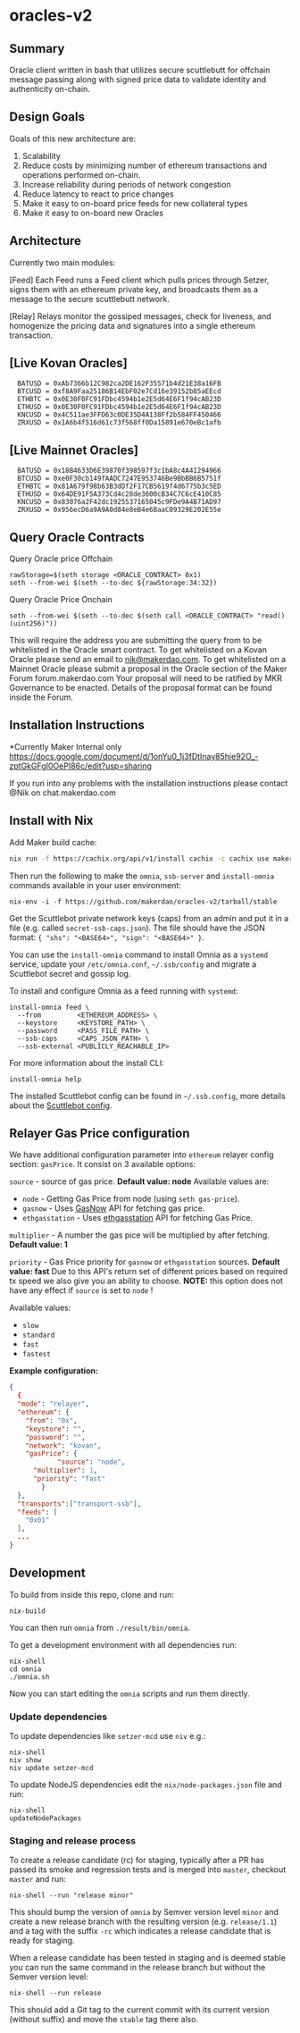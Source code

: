 # oracles-v2

## Summary

Oracle client written in bash that utilizes secure scuttlebutt for offchain message passing along with signed price data to validate identity and authenticity on-chain.

## Design Goals

Goals of this new architecture are:
  1. Scalability
  2. Reduce costs by minimizing number of ethereum transactions and operations performed on-chain.
  3. Increase reliability during periods of network congestion
  4. Reduce latency to react to price changes
  5. Make it easy to on-board price feeds for new collateral types
  6. Make it easy to on-board new Oracles

## Architecture
Currently two main modules:

[Feed]
Each Feed runs a Feed client which pulls prices through Setzer, signs them with an ethereum private key, and broadcasts them as a message to the secure scuttlebutt network.

[Relay]
Relays monitor the gossiped messages, check for liveness, and homogenize the pricing data and signatures into a single ethereum transaction.

## [Live Kovan Oracles]
      BATUSD = 0xAb7366b12C982ca2DE162F35571b4d21E38a16FB
      BTCUSD = 0xf8A9Faa25186B14EbF02e7Cd16e39152b85aEEcd
      ETHBTC = 0x0E30F0FC91FDbc4594b1e2E5d64E6F1f94cAB23D
      ETHUSD = 0x0E30F0FC91FDbc4594b1e2E5d64E6F1f94cAB23D
      KNCUSD = 0x4C511ae3FFD63c0DE35D4A138Ff2b584FF450466
      ZRXUSD = 0x1A6b4f516d61c73f568ff0Da15891e670eBc1afb

## [Live Mainnet Oracles]
      BATUSD = 0x18B4633D6E39870f398597f3c1bA8c4A41294966
      BTCUSD = 0xe0F30cb149fAADC7247E953746Be9BbBB6B5751f
      ETHBTC = 0x81A679f98b63B3dDf2F17CB5619f4d6775b3c5ED
      ETHUSD = 0x64DE91F5A373Cd4c28de3600cB34C7C6cE410C85
      KNCUSD = 0x83076a2F42dc1925537165045c9FDe9A4B71AD97
      ZRXUSD = 0x956ecD6a9A9A0d84e8eB4e6BaaC09329E202E55e

## Query Oracle Contracts

Query Oracle price Offchain   
```
rawStorage=$(seth storage <ORACLE_CONTRACT> 0x1)
seth --from-wei $(seth --to-dec ${rawStorage:34:32})
```

Query Oracle Price Onchain

```
seth --from-wei $(seth --to-dec $(seth call <ORACLE_CONTRACT> "read()(uint256)"))
```
This will require the address you are submitting the query from to be whitelisted in the Oracle smart contract.
To get whitelisted on a Kovan Oracle please send an email to nik@makerdao.com.
To get whitelisted on a Mainnet Oracle please submit a proposal in the Oracle section of the Maker Forum forum.makerdao.com
Your proposal will need to be ratified by MKR Governance to be enacted. Details of the proposal format can be found inside the Forum.

## Installation Instructions

*Currently Maker Internal only
https://docs.google.com/document/d/1onYu0_1j3fDtInay85hie92O_-zptGkGFgI0OePI86c/edit?usp=sharing

If you run into any problems with the installation instructions please contact @Nik on chat.makerdao.com

## Install with Nix

Add Maker build cache:

```sh
nix run -f https://cachix.org/api/v1/install cachix -c cachix use maker
```

Then run the following to make the `omnia`, `ssb-server` and `install-omnia`
commands available in your user environment:

```
nix-env -i -f https://github.com/makerdao/oracles-v2/tarball/stable
```

Get the Scuttlebot private network keys (caps) from an admin and put it in a file
(e.g. called `secret-ssb-caps.json`). The file should have the JSON format:
`{ "shs": "<BASE64>", "sign": "<BASE64>" }`.

You can use the `install-omnia` command to install Omnia as a `systemd`
service, update your `/etc/omnia.conf`, `~/.ssb/config` and migrate a
Scuttlebot secret and gossip log.


To install and configure Omnia as a feed running with `systemd`:

```
install-omnia feed \
  --from         <ETHEREUM_ADDRESS> \
  --keystore     <KEYSTORE_PATH> \
  --password     <PASS_FILE_PATH> \
  --ssb-caps     <CAPS_JSON_PATH> \
  --ssb-external <PUBLICLY_REACHABLE_IP>
```

For more information about the install CLI:

```
install-omnia help
```

The installed Scuttlebot config can be found in `~/.ssb.config`, more details
about the [Scuttlebot config](https://github.com/ssbc/ssb-config#configuration).

## Relayer Gas Price configuration

We have additional configuration parameter into `ethereum` relayer config section: `gasPrice`.
It consist on 3 available options: 

`source` - source of gas price. **Default value: node**
Available values are: 

 - `node` - Getting Gas Price from node (using `seth gas-price`).
 - `gasnow` - Uses [GasNow](https://www.gasnow.org) API for fetching gas price.
 - `ethgasstation` - Uses [ethgasstation](https://ethgasstation.info) API for fetching Gas Price.

`multiplier` - A number the gas pice will be multiplied by after fetching. **Default value: 1**

`priority` - Gas Price priority for `gasnow` or `ethgasstation` sources. **Default value: fast**
Due to this API's return set of different prices based on required tx speed we also give you an ability to choose.
**NOTE:** this option does not have any effect if `source` is set to `node` !

Available values:

 - `slow`
 - `standard`
 - `fast`
 - `fastest`

**Example configuration:**

```json
{
  {
  "mode": "relayer",
  "ethereum": {
    "from": "0x",
    "keystore": "",
    "password": "",
    "network": "kovan",
    "gasPrice": {
			"source": "node",
      "multiplier": 1,
      "priority": "fast"
		}
  },
  "transports":["transport-ssb"],
  "feeds": [
    "0x01"
  ],
  ...
}
```

## Development

To build from inside this repo, clone and run:

```
nix-build
```

You can then run `omnia` from `./result/bin/omnia`.

To get a development environment with all dependencies run:

```
nix-shell
cd omnia
./omnia.sh
```

Now you can start editing the `omnia` scripts and run them directly.

### Update dependencies

To update dependencies like `setzer-mcd` use `niv` e.g.:

```
nix-shell
niv show
niv update setzer-mcd
```

To update NodeJS dependencies edit the `nix/node-packages.json` file and run:

```
nix-shell
updateNodePackages
```

### Staging and release process

To create a release candidate (rc) for staging, typically after a PR has
passed its smoke and regression tests and is merged into `master`, checkout
`master` and run:

```
nix-shell --run "release minor"
```

This should bump the version of `omnia` by Semver version level `minor`
and create a new release branch with the resulting version
(e.g. `release/1.1`) and a tag with the suffix `-rc` which indicates a
release candidate that is ready for staging.

When a release candidate has been tested in staging and is deemed stable you can
run the same command in the release branch but without the Semver version level:

```
nix-shell --run release
```

This should add a Git tag to the current commit with its current version
(without suffix) and move the `stable` tag there also.
